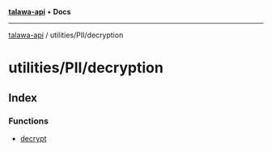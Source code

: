 [**talawa-api**](../../../README.md) • **Docs**

***

[talawa-api](../../../modules.md) / utilities/PII/decryption

# utilities/PII/decryption

## Index

### Functions

- [decrypt](functions/decrypt.md)
